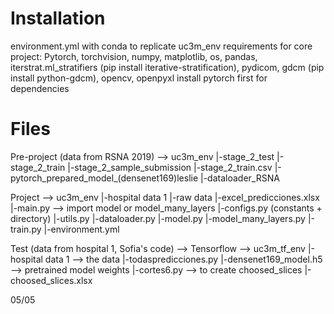 # Installation
environment.yml with conda to replicate uc3m_env
requirements for core project: Pytorch, torchvision, numpy, matplotlib, os, pandas, iterstrat.ml_stratifiers (pip install iterative-stratification), pydicom, gdcm (pip install python-gdcm), opencv, openpyxl
install pytorch first for dependencies

# Files
Pre-project (data from RSNA 2019) --> uc3m_env
|-stage_2_test
|-stage_2_train
|-stage_2_sample_submission
|-stage_2_train.csv
|-pytorch_prepared_model_(densenet169)leslie
|-dataloader_RSNA

Project --> uc3m_env
|-hospital data 1
  |-raw data
  |-excel_predicciones.xlsx
|-main.py --> import model or model_many_layers
|-configs.py (constants + directory)
|-utils.py
|-dataloader.py
|-model.py
|-model_many_layers.py
|-train.py
|-environment.yml

Test (data from hospital 1, Sofia's code) --> Tensorflow --> uc3m_tf_env
|-hospital data 1 --> the data
|-todaspredicciones.py
|-densenet169_model.h5 --> pretrained model weights
|-cortes6.py --> to create choosed_slices
|-choosed_slices.xlsx

05/05

